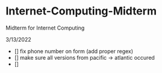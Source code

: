 # Internet-Computing-Midterm
Midterm for Internet Computing

3/13/2022

- [] fix phone number on form (add proper regex)
- [] make sure all versions from pacific -> atlantic occured
- [] 